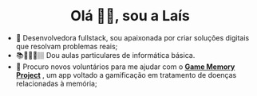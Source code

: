 <h1 align="center" style="margin-top: 0px">Olá 👋🏽, sou a Laís</h1>

- 🔭 Desenvolvedora fullstack, sou apaixonada por criar soluções digitais que resolvam problemas reais;
- 📚👩🏽‍💻🏽 Dou aulas particulares de informática básica. 
- 🤝 Procuro novos voluntários para me ajudar com o **[Game Memory Project](https://github.com/Game-Memory-Project)** , um app voltado a gamificação em tratamento de doenças relacionadas à memória;



